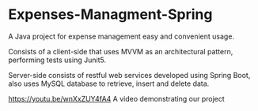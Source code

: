 # Expenses-Managment-Spring
A Java project for expense management easy and convenient usage.

Consists of a client-side that uses MVVM as an architectural pattern, performing tests using Junit5.

Server-side consists of restful web services developed using Spring Boot, also uses MySQL database to retrieve, insert and delete data.

https://youtu.be/wnXxZUY4fA4 A video demonstrating our project
